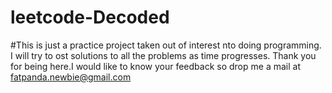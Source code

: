 # leetcode-Decoded
#This is just a practice project taken out of interest nto doing programming. I will try to ost solutions to all the problems as time progresses. Thank you for being here.I would like to know your feedback so drop me a mail at fatpanda.newbie@gmail.com
